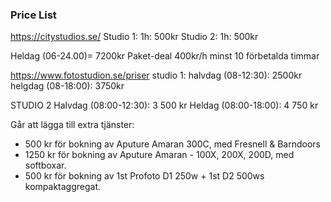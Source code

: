 ### Price List

https://citystudios.se/
Studio 1:
1h: 500kr
Studio 2:
1h: 500kr

Heldag (06-24.00)= 7200kr
Paket-deal 400kr/h minst 10 förbetalda timmar

https://www.fotostudion.se/priser
studio 1:
halvdag (08-12:30): 2500kr
helgdag (08-18:00): 3750kr

STUDIO 2
Halvdag (08:00-12:30): 3 500 kr
Heldag (08:00-18:00): 4 750 kr

Går att lägga till extra tjänster:
+ 500 kr för bokning av Aputure Amaran 300C, med Fresnell & Barndoors
+ 1250 kr för bokning av Aputure Amaran - 100X, 200X, 200D, med softboxar.
+ 500 kr för bokning av 1st Profoto D1 250w + 1st D2 500ws kompaktaggregat.